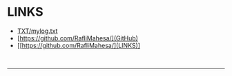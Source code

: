 # LINKS

* [TXT/mylog.txt](LOG)
* [https://github.com/RafliMahesa/](GitHub)
* [[https://github.com/RafliMahesa/](LINKS)]
<br>
<hr>
